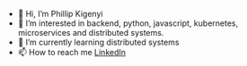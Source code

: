 - 👋 Hi, I’m Phillip Kigenyi
- 👀 I’m interested in backend, python, javascript, kubernetes, microservices and distributed systems.
- 🌱 I’m currently learning distributed systems
- 📫 How to reach me [LinkedIn](https://www.linkedin.com/in/phillip-kigenyi-461778101/)

<!---
codephillip/codephillip is a ✨ special ✨ repository because its `README.md` (this file) appears on your GitHub profile.
You can click the Preview link to take a look at your changes.
--->
